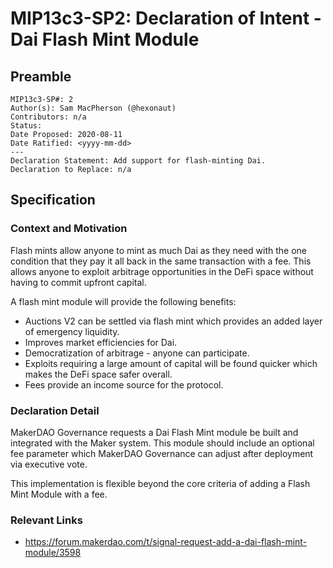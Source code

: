 # MIP13c3-SP2: Declaration of Intent - Dai Flash Mint Module

## Preamble
```
MIP13c3-SP#: 2
Author(s): Sam MacPherson (@hexonaut)
Contributors: n/a
Status: 
Date Proposed: 2020-08-11
Date Ratified: <yyyy-mm-dd>
---
Declaration Statement: Add support for flash-minting Dai.
Declaration to Replace: n/a
```
## Specification

### Context and Motivation

Flash mints allow anyone to mint as much Dai as they need with the one condition that they pay it all back in the same transaction with a fee. This allows anyone to exploit arbitrage opportunities in the DeFi space without having to commit upfront capital.

A flash mint module will provide the following benefits:

 * Auctions V2 can be settled via flash mint which provides an added layer of emergency liquidity.
 * Improves market efficiencies for Dai.
 * Democratization of arbitrage - anyone can participate.
 * Exploits requiring a large amount of capital will be found quicker which makes the DeFi space safer overall.
 * Fees provide an income source for the protocol.

### Declaration Detail

MakerDAO Governance requests a Dai Flash Mint module be built and integrated with the Maker system. This module should include an optional fee parameter which MakerDAO Governance can adjust after deployment via executive vote.

This implementation is flexible beyond the core criteria of adding a Flash Mint Module with a fee.

### Relevant Links
    
 * https://forum.makerdao.com/t/signal-request-add-a-dai-flash-mint-module/3598
